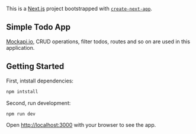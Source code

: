 This is a [Next.js](https://nextjs.org/) project bootstrapped with [`create-next-app`](https://github.com/vercel/next.js/tree/canary/packages/create-next-app).

## Simple Todo App

[Mockapi.io](https://mockapi.io/), CRUD operations, filter todos, routes and so on are used in this application.

## Getting Started

First, intstall dependencies:

```bash
npm intstall
```

Second, run development:

```bash
npm run dev
```

Open [http://localhost:3000](http://localhost:3000) with your browser to see the app.
